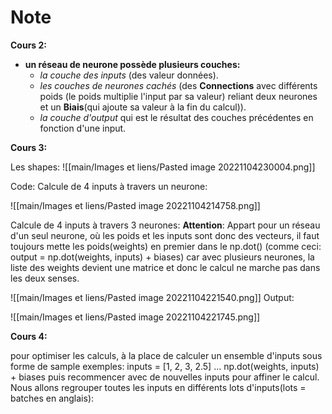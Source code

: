 # Note

__**Cours 2:**__
- **un réseau de neurone possède plusieurs couches:**
	- *la couche des inputs* (des valeur données).
	- *les couches de neurones cachés* (des __Connections__ avec différents poids (le poids multiplie l'input par sa valeur) reliant deux neurones et un __Biais__(qui ajoute sa valeur à la fin du calcul)).
	- *la couche d'output* qui est le résultat des couches précédentes en fonction d'une input.


__**Cours 3:**__

Les shapes:
![[main/Images et liens/Pasted image 20221104230004.png]]

Code:
Calcule de 4 inputs à travers un neurone:

![[main/Images et liens/Pasted image 20221104214758.png]]

Calcule de 4 inputs à travers 3 neurones:
**Attention**: Appart pour un réseau d'un seul neurone, où les poids et les inputs sont donc des vecteurs, il faut toujours mette les poids(weights) en premier dans le np.dot() (comme ceci: output = np.dot(weights, inputs) + biases) car avec plusieurs neurones, la liste des weights devient une matrice et donc le calcul ne marche pas dans les deux senses.

![[main/Images et liens/Pasted image 20221104221540.png]]
Output:

![[main/Images et liens/Pasted image 20221104221745.png]]


**Cours 4:**

pour optimiser les calculs, à la place de calculer un ensemble d'inputs sous forme de sample exemples: inputs = [1, 2, 3, 2.5]
								   ...
								   np.dot(weights, inputs) + biases
								   puis recommencer avec de nouvelles inputs pour affiner le calcul.
Nous allons regrouper toutes les inputs en différents lots d'inputs(lots = 
batches en anglais):

